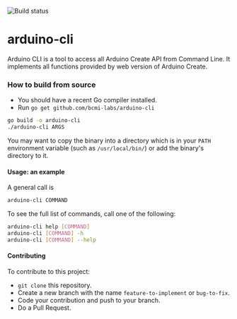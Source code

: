![Build status](https://drone.arduino.cc/api/badges/bcmi-labs/arduino-cli/status.svg)

# arduino-cli

Arduino CLI is a tool to access all Arduino Create API from Command Line.
It implements all functions provided by web version of Arduino Create.

### How to build from source

* You should have a recent Go compiler installed.
* Run `go get github.com/bcmi-labs/arduino-cli`

```bash
go build -o arduino-cli
./arduino-cli ARGS
```

You may want to copy the binary into a directory which is in your `PATH` environment variable
(such as `/usr/local/bin/`) or add the binary's directory to it.

#### Usage: an example

A general call is
```bash
arduino-cli COMMAND
```

To see the full list of commands, call one of the following:

```bash
arduino-cli help [COMMAND]
arduino-cli [COMMAND] -h
arduino-cli [COMMAND] --help
```

#### Contributing

To contribute to this project:

* `git clone` this repository.
* Create a new branch with the name `feature-to-implement` or `bug-to-fix`.
* Code your contribution and push to your branch.
* Do a Pull Request.
